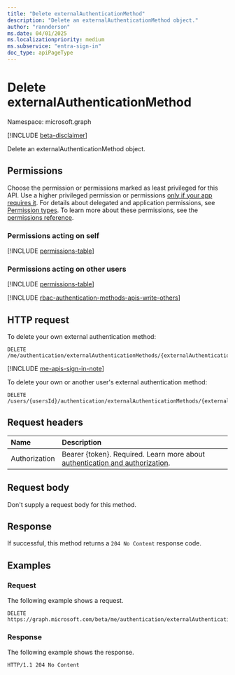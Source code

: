 ```yaml
---
title: "Delete externalAuthenticationMethod"
description: "Delete an externalAuthenticationMethod object."
author: "rannderson"
ms.date: 04/01/2025
ms.localizationpriority: medium
ms.subservice: "entra-sign-in"
doc_type: apiPageType
---
```


# Delete externalAuthenticationMethod

Namespace: microsoft.graph

[!INCLUDE [beta-disclaimer](../../includes/beta-disclaimer.md)]

Delete an externalAuthenticationMethod object.

## Permissions

Choose the permission or permissions marked as least privileged for this API. Use a higher privileged permission or permissions [only if your app requires it](/graph/permissions-overview#best-practices-for-using-microsoft-graph-permissions). For details about delegated and application permissions, see [Permission types](/graph/permissions-overview#permission-types). To learn more about these permissions, see the [permissions reference](/graph/permissions-reference).

### Permissions acting on self

<!-- {
  "blockType": "permissions",
  "name": "authentication-delete-externalauthenticationmethods-permissions"
}
-->
[!INCLUDE [permissions-table](../includes/permissions/authentication-delete-externalauthenticationmethods-permissions.md)]

### Permissions acting on other users
<!-- {
  "blockType": "permissions",
  "name": "authentication-delete-externalauthenticationmethods-2-permissions"
} -->
[!INCLUDE [permissions-table](../includes/permissions/authentication-delete-externalauthenticationmethods-2-permissions.md)]

[!INCLUDE [rbac-authentication-methods-apis-write-others](../includes/rbac-for-apis/rbac-authentication-methods-apis-write-others.md)]

## HTTP request

To delete your own external authentication method:
<!-- { "blockType": "ignored" } -->
``` http
DELETE /me/authentication/externalAuthenticationMethods/{externalAuthenticationMethodId}/$ref
```

[!INCLUDE [me-apis-sign-in-note](../includes/me-apis-sign-in-note.md)]

To delete your own or another user's external authentication method:
<!-- { "blockType": "ignored" } -->
``` http
DELETE /users/{usersId}/authentication/externalAuthenticationMethods/{externalAuthenticationMethodId}/$ref
```

## Request headers

|Name|Description|
|:---|:---|
|Authorization|Bearer {token}. Required. Learn more about [authentication and authorization](/graph/auth/auth-concepts).|

## Request body

Don't supply a request body for this method.

## Response

If successful, this method returns a `204 No Content` response code.

## Examples

### Request

The following example shows a request.
<!-- {
  "blockType": "request",
  "name": "delete_externalauthenticationmethod"
}
-->
``` http
DELETE https://graph.microsoft.com/beta/me/authentication/externalAuthenticationMethods/{externalAuthenticationMethodId}
```


### Response

The following example shows the response.
<!-- {
  "blockType": "response",
  "truncated": true
}
-->
``` http
HTTP/1.1 204 No Content
```


